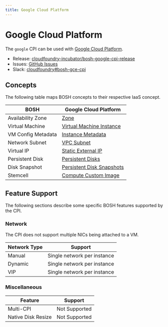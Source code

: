 ```yaml
---
title: Google Cloud Platform
---
```


# Google Cloud Platform

The `google` CPI can be used with [Google Cloud Platform](https://cloud.google.com/).

 * Release: [cloudfoundry-incubator/bosh-google-cpi-release](https://github.com/cloudfoundry-incubator/bosh-google-cpi-release)
 * Issues: [GitHub Issues](https://github.com/cloudfoundry-incubator/bosh-google-cpi-release/issues)
 * Slack: [cloudfoundry#bosh-gce-cpi](https://cloudfoundry.slack.com/messages/bosh-gce-cpi)


## Concepts

The following table maps BOSH concepts to their respective IaaS concept.

| BOSH | Google Cloud Platform |
| ---- | --------------------- |
| Availability Zone | [Zone](https://cloud.google.com/compute/docs/regions-zones/) |
| Virtual Machine | [Virtual Machine Instance](https://cloud.google.com/compute/docs/instances/) |
| VM Config Metadata | [Instance Metadata](https://cloud.google.com/compute/docs/storing-retrieving-metadata) |
| Network Subnet | [VPC Subnet](https://cloud.google.com/vpc/docs/vpc#vpc_networks_and_subnets) |
| Virtual IP | [Static External IP](https://cloud.google.com/compute/docs/ip-addresses/#reservedaddress) |
| Persistent Disk | [Persistent Disks](https://cloud.google.com/persistent-disk/) |
| Disk Snapshot | [Persistent Disk Snapshots](https://cloud.google.com/compute/docs/disks/create-snapshots) |
| Stemcell | [Compute Custom Image](https://cloud.google.com/compute/docs/images#custom_images) |


## Feature Support

The following sections describe some specific BOSH features supported by the CPI.


### Network

The CPI does not support multiple NICs being attached to a VM.

| Network Type | Support |
| ------------ | ------- |
| Manual | Single network per instance |
| Dynamic | Single network per instance |
| VIP | Single network per instance |


### Miscellaneous

| Feature | Support |
| ------- | ------- |
| Multi-CPI | Not Supported |
| Native Disk Resize | Not Supported |
